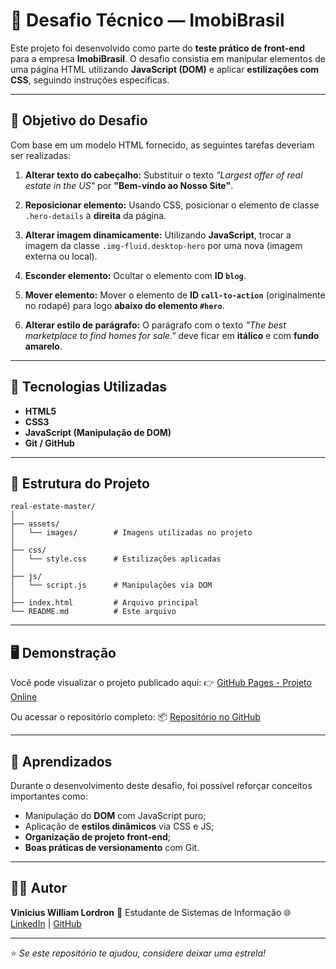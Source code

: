 # 🏡 Desafio Técnico — ImobiBrasil

Este projeto foi desenvolvido como parte do **teste prático de front-end** para a empresa **ImobiBrasil**.
O desafio consistia em manipular elementos de uma página HTML utilizando **JavaScript (DOM)** e aplicar **estilizações com CSS**, seguindo instruções específicas.

---

## 🚀 Objetivo do Desafio

Com base em um modelo HTML fornecido, as seguintes tarefas deveriam ser realizadas:

1. **Alterar texto do cabeçalho:**
   Substituir o texto *"Largest offer of real estate in the US"* por
   **"Bem-vindo ao Nosso Site"**.

2. **Reposicionar elemento:**
   Usando CSS, posicionar o elemento de classe `.hero-details` à **direita** da página.

3. **Alterar imagem dinamicamente:**
   Utilizando **JavaScript**, trocar a imagem da classe `.img-fluid.desktop-hero` por uma nova (imagem externa ou local).

4. **Esconder elemento:**
   Ocultar o elemento com **ID `blog`**.

5. **Mover elemento:**
   Mover o elemento de **ID `call-to-action`** (originalmente no rodapé) para logo **abaixo do elemento `#hero`**.

6. **Alterar estilo de parágrafo:**
   O parágrafo com o texto *"The best marketplace to find homes for sale."* deve ficar em **itálico** e com **fundo amarelo**.

---

## 🧩 Tecnologias Utilizadas

* **HTML5**
* **CSS3**
* **JavaScript (Manipulação de DOM)**
* **Git / GitHub**

---

## 📁 Estrutura do Projeto

```
real-estate-master/
│
├── assets/
│   └── images/        # Imagens utilizadas no projeto
│
├── css/
│   └── style.css      # Estilizações aplicadas
│
├── js/
│   └── script.js      # Manipulações via DOM
│
├── index.html         # Arquivo principal
└── README.md          # Este arquivo
```

---

## 🖥️ Demonstração

Você pode visualizar o projeto publicado aqui:
👉 [GitHub Pages - Projeto Online]([https://viniciuslordron.github.io/desafio-imobibrasil](https://viniciuslordron.github.io/Desafio-imobibrasil/))

Ou acessar o repositório completo:
📦 [Repositório no GitHub](https://github.com/viniciuslordron/desafio-imobibrasil)

---

## 🧠 Aprendizados

Durante o desenvolvimento deste desafio, foi possível reforçar conceitos importantes como:

* Manipulação do **DOM** com JavaScript puro;
* Aplicação de **estilos dinâmicos** via CSS e JS;
* **Organização de projeto front-end**;
* **Boas práticas de versionamento** com Git.

---

## 👨‍💻 Autor

**Vinicius William Lordron**
💼 Estudante de Sistemas de Informação
🌐 [LinkedIn](https://www.linkedin.com/in/viniciuslordron) | [GitHub](https://github.com/viniciuslordron)

---

⭐ *Se este repositório te ajudou, considere deixar uma estrela!*
